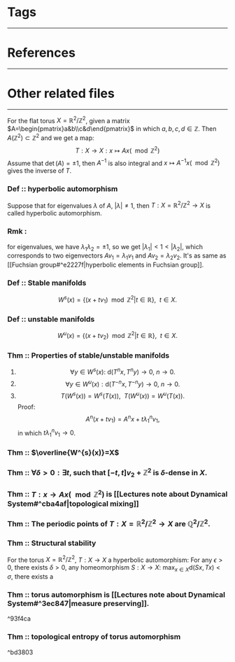 # Tags


---

# References


---


# Other related files


---

For the flat torus $X=\mathbb{R}^{2}/\mathbb{Z}^{2}$, given a matrix $A=\begin{pmatrix}a&b\\c&d\end{pmatrix}$ in which $a, b, c, d\in \mathbb{Z}$. Then $A(\mathbb{Z}^{2})\subset \mathbb{Z}^{2}$ and we get a map: $$ T:X\rightarrow X: x\mapsto Ax (\mod \mathbb{Z}^{2})$$
Assume that $\det(A)=\pm1$, then $A^{-1}$ is also integral and $x\mapsto A^{-1}x(\mod\mathbb{Z}^{2})$ gives the inverse of $T.$

### Def :: hyperbolic automorphism
Suppose that for eigenvalues $\lambda$ of $A$, $|\lambda|\not=1$, then $T:X=\mathbb{R}^{2}/\mathbb{Z}^{2}\rightarrow X$ is called hyperbolic automorphism.

### Rmk : 
for eigenvalues, we have $\lambda_{1}\lambda_{2}=\pm1$, so we get $|\lambda_{1}|<1<|\lambda_{2}|$, which corresponds to two eigenvectors $Av_{1}=\lambda_{1}v_{1}$ and $Av_{2}=\lambda_{2}v_{2}$. It's as same as [[Fuchsian group#^e2227f|hyperbolic elements in Fuchsian group]].

### Def :: Stable manifolds
$$W^{s}(x)=\{(x+tv_{1})\mod\mathbb{Z}^{2}|t\in \mathbb{R}\},\ \ t\in X.$$

### Def :: unstable manifolds
$$W^{u}(x)=\{(x+tv_{2})\mod\mathbb{Z}^{2}|t\in \mathbb{R}\},\ \ t\in X.$$

### Thm :: Properties of stable/unstable manifolds
1. $$\forall y\in W^{s}(x):\ \text{d}(T^{n}x,T^{n}y)\rightarrow0,\ n\rightarrow 0.$$
2. $$\forall y\in W^{u}(x): \text{d}(T^{-n}x, T^{-n}y)\rightarrow 0,\ n\rightarrow 0.$$
3. $$T(W^{s}(x))=W^{s}(T(x)),\ \ T(W^{u}(x))=W^{u}(T(x)).$$
Proof: $$A^{n}(x+tv_{1})=A^{n}x+t\lambda^{n}_{1}v_{1},$$
in which $t\lambda^{n}_{1}v_{1}\rightarrow 0$.


### Thm :: $\overline{W^{s}(x)}=X$


### Thm :: $\forall \delta>0:\exists t$, such that $[-t,t]v_{2}+\mathbb{Z}^{2}$ is $\delta$-dense in $X$.


### Thm :: $T:x\rightarrow Ax(\mod\mathbb{Z}^{2})$ is [[Lectures note about Dynamical System#^cba4af|topological mixing]]


### Thm :: The periodic points of $T:X=\mathbb{R}^{2}/\mathbb{Z}^{2}\rightarrow X$ are $\mathbb{Q}^{2}/\mathbb{Z}^{2}$.



### Thm :: Structural stability
For the torus $X=\mathbb{R}^{2}/\mathbb{Z}^{2}$, $T: X\rightarrow X$ a hyperbolic automorphism:
For any $\epsilon>0$, there exists $\delta>0$, any homeomorphism $S:X\rightarrow X$: $\text{max}_{x\in X}\text{d}(Sx,Tx)<\sigma$, there exists a 




### Thm :: torus automorphism is [[Lectures note about Dynamical System#^3ec847|measure preserving]].

^93f4ca


### Thm :: topological entropy of torus automorphism

^bd3803
